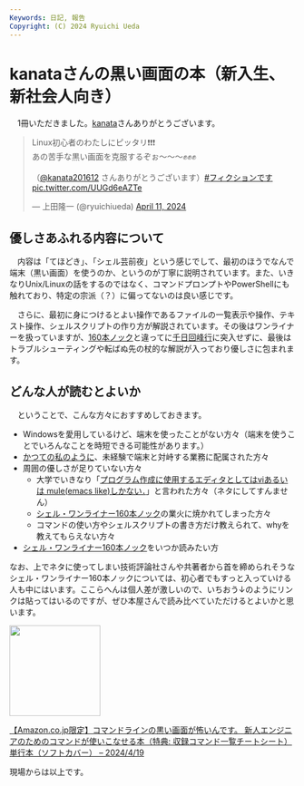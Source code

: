 ```yaml
---
Keywords: 日記, 報告
Copyright: (C) 2024 Ryuichi Ueda
---
```


# kanataさんの黒い画面の本（新入生、新社会人向き）

　1冊いただきました。[kanata](https://twitter.com/kanata201612)さんありがとうございます。

<blockquote class="twitter-tweet"><p lang="ja" dir="ltr">Linux初心者のわたしにピッタリ❗️❗️❗️<br>あの苦手な黒い画面を克服するぞぉ〜〜〜✊✊✊<br><br>（<a href="https://twitter.com/kanata201612?ref_src=twsrc%5Etfw">@kanata201612</a> さんありがとうございます）<a href="https://twitter.com/hashtag/%E3%83%95%E3%82%A3%E3%82%AF%E3%82%B7%E3%83%A7%E3%83%B3%E3%81%A7%E3%81%99?src=hash&amp;ref_src=twsrc%5Etfw">#フィクションです</a> <a href="https://t.co/UUGd6eAZTe">pic.twitter.com/UUGd6eAZTe</a></p>&mdash; 上田隆一 (@ryuichiueda) <a href="https://twitter.com/ryuichiueda/status/1778338071244915008?ref_src=twsrc%5Etfw">April 11, 2024</a></blockquote> <script async src="https://platform.twitter.com/widgets.js" charset="utf-8"></script>

## 優しさあふれる内容について

　内容は「てほどき」、「シェル芸前夜」という感じでして、最初のほうでなんで端末（黒い画面）を使うのか、というのが丁寧に説明されています。また、いきなりUnix/Linuxの話をするのではなく、コマンドプロンプトやPowerShellにも触れており、特定の宗派（？）に偏ってないのは良い感じです。

　さらに、最初に身につけるとよい操作であるファイルの一覧表示や操作、テキスト操作、シェルスクリプトの作り方が解説されています。その後はワンライナーを扱っていますが、[160本ノック](https://amzn.to/3U0Cvrt)と違ってに[千日回峰行](https://ja.wikipedia.org/wiki/%E5%8D%83%E6%97%A5%E5%9B%9E%E5%B3%B0%E8%A1%8C_(%E6%AF%94%E5%8F%A1%E5%B1%B1))に突入せずに、最後はトラブルシューティングや転ばぬ先の杖的な解説が入っており優しさに包まれます。

## どんな人が読むとよいか

　ということで、こんな方々におすすめしておきます。

* Windowsを愛用しているけど、端末を使ったことがない方々（端末を使うことでいろんなことを時短できる可能性があります。）
* [かつての私のように](/?post=20211003_shellgei160)、未経験で端末と対峙する業務に配属された方々
* 周囲の優しさが足りていない方々
    * 大学でいきなり「[プログラム作成に使用するエディタとしてはviあるいは mule(emacs like)しかない．](https://www.gsic.titech.ac.jp/supercon/supercon2003/tutorial/unix-text-html/mule.htm)」と言われた方々（ネタにしてすんません）
    * [シェル・ワンライナー160本ノック](https://amzn.to/3U0Cvrt)の業火に焼かれてしまった方々
    * コマンドの使い方やシェルスクリプトの書き方だけ教えられて、whyを教えてもらえない方々
* [シェル・ワンライナー160本ノック](https://amzn.to/3U0Cvrt)をいつか読みたい方

なお、上でネタに使ってしまい技術評論社さんや共著者から首を締められそうなシェル・ワンライナー160本ノックについては、初心者でもすっと入っていける人も中にはいます。ここらへんは個人差が激しいので、いちおう↓のようにリンクは貼ってはいるのですが、ぜひ本屋さんで読み比べていただけるとよいかと思います。

<p><a href="https://amzn.to/3VUfUzC"><img width="160px" src="https://images-na.ssl-images-amazon.com/images/P/479818229X.09.LZZZZZZZ"></a></p> <p><a href="https://amzn.to/3VUfUzC" target="_blank" rel="nofollow">【Amazon.co.jp限定】コマンドラインの黒い画面が怖いんです。 新人エンジニアのためのコマンドが使いこなせる本（特典: 収録コマンド一覧チートシート） 単行本（ソフトカバー） – 2024/4/19</a></p>


現場からは以上です。
